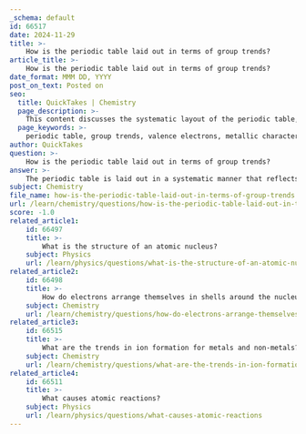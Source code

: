 ```yaml
---
_schema: default
id: 66517
date: 2024-11-29
title: >-
    How is the periodic table laid out in terms of group trends?
article_title: >-
    How is the periodic table laid out in terms of group trends?
date_format: MMM DD, YYYY
post_on_text: Posted on
seo:
  title: QuickTakes | Chemistry
  page_description: >-
    This content discusses the systematic layout of the periodic table, focusing on group and period trends, including valence electrons, metallic character, atomic radius, ionization energy, electron affinity, and electronegativity.
  page_keywords: >-
    periodic table, group trends, valence electrons, metallic character, atomic radius, ionization energy, electron affinity, electronegativity, period trends, atomic number, chemical properties, electron configuration
author: QuickTakes
question: >-
    How is the periodic table laid out in terms of group trends?
answer: >-
    The periodic table is laid out in a systematic manner that reflects the periodic trends of various physical and chemical properties of the elements. It is organized into groups (vertical columns) and periods (horizontal rows), which helps in understanding the behavior of elements based on their electronic configurations.\n\n### Group Trends\n\n1. **Valence Electrons**: Elements in the same group have the same number of valence electrons, which significantly influences their chemical properties. For example, all alkali metals in Group 1 have one valence electron, making them highly reactive.\n\n2. **Metallic Character**: As you move down a group, the metallic character of the elements increases. For instance, in Group 16, oxygen is a colorless gas, while polonium, located lower in the group, is a metallic solid.\n\n3. **Atomic Radius**: The atomic radius tends to increase as you move down a group due to the addition of electron shells. This increase in size affects the element's reactivity and bonding characteristics.\n\n4. **Ionization Energy and Electron Affinity**: Generally, ionization energy (the energy required to remove an electron) decreases down a group, while electron affinity (the energy change when an electron is added) also tends to decrease. This is because the outer electrons are further from the nucleus and are less tightly held.\n\n5. **Electronegativity**: Electronegativity, which measures an atom's ability to attract electrons in a bond, typically decreases down a group. This is due to the increased distance between the nucleus and the valence electrons, which reduces the nucleus's pull on additional electrons.\n\n### Period Trends\n\n1. **Increasing Atomic Number**: As you move across a period from left to right, the atomic number increases, leading to an increase in nuclear charge. This results in a decrease in atomic radius because the increased positive charge pulls the electrons closer to the nucleus.\n\n2. **Ionization Energy and Electron Affinity**: Both ionization energy and electron affinity generally increase across a period. The increased nuclear charge makes it more difficult to remove an electron (higher ionization energy) and more favorable to add an electron (higher electron affinity).\n\n3. **Electronegativity**: Electronegativity also increases across a period due to the increasing nuclear charge, which enhances the nucleus's ability to attract electrons.\n\n4. **Metallic to Nonmetallic Character**: There is a trend from metallic to nonmetallic character as you move from left to right across a period. For example, sodium (a metal) is on the left, while chlorine (a nonmetal) is on the right.\n\n### Summary\n\nThe periodic table's layout allows for the prediction of an element's properties based on its position. Understanding these group and period trends is essential for grasping the chemical behavior of elements and their interactions. This systematic organization reflects the underlying principles of atomic structure and electron configuration, making the periodic table a fundamental tool in chemistry.
subject: Chemistry
file_name: how-is-the-periodic-table-laid-out-in-terms-of-group-trends.md
url: /learn/chemistry/questions/how-is-the-periodic-table-laid-out-in-terms-of-group-trends
score: -1.0
related_article1:
    id: 66497
    title: >-
        What is the structure of an atomic nucleus?
    subject: Physics
    url: /learn/physics/questions/what-is-the-structure-of-an-atomic-nucleus
related_article2:
    id: 66498
    title: >-
        How do electrons arrange themselves in shells around the nucleus?
    subject: Chemistry
    url: /learn/chemistry/questions/how-do-electrons-arrange-themselves-in-shells-around-the-nucleus
related_article3:
    id: 66515
    title: >-
        What are the trends in ion formation for metals and non-metals?
    subject: Chemistry
    url: /learn/chemistry/questions/what-are-the-trends-in-ion-formation-for-metals-and-nonmetals
related_article4:
    id: 66511
    title: >-
        What causes atomic reactions?
    subject: Physics
    url: /learn/physics/questions/what-causes-atomic-reactions
---
```


&nbsp;